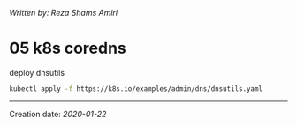 _Written by: Reza Shams Amiri_
# 05 k8s coredns


deploy dnsutils
``` sh
kubectl apply -f https://k8s.io/examples/admin/dns/dnsutils.yaml
```

* * *
Creation date: _2020-01-22_
